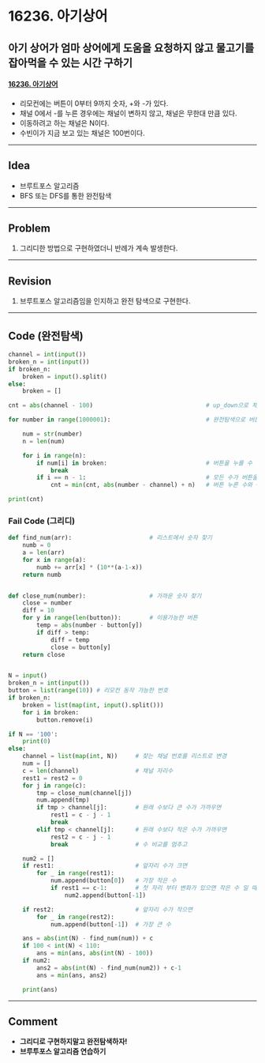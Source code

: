 # 16236. 아기상어

## 아기 상어가 엄마 상어에게 도움을 요청하지 않고 물고기를 잡아먹을 수 있는 시간 구하기

#### [16236. 아기상어](https://www.acmicpc.net/problem/16236)

- 리모컨에는 버튼이 0부터 9까지 숫자, +와 -가 있다.
- 채널 0에서 -를 누른 경우에는 채널이 변하지 않고, 채널은 무한대 만큼 있다.
- 이동하려고 하는 채널은 N이다.
- 수빈이가 지금 보고 있는 채널은 100번이다.

---

## Idea

- 브루트포스 알고리즘
- BFS 또는 DFS를 통한 완전탐색

---

## Problem

1.  그리디한 방법으로 구현하였더니 반례가 계속 발생한다.

---

## Revision

1. 브루트포스 알고리즘임을 인지하고 완전 탐색으로 구현한다.


---

## Code (완전탐색)

```python
channel = int(input())
broken_n = int(input())
if broken_n:
    broken = input().split()
else:
    broken = []

cnt = abs(channel - 100)                				# up_down으로 채널 검색하는 수

for number in range(1000001):           				# 완전탐색으로 버튼 눌러서 찾기

    num = str(number)
    n = len(num)

    for i in range(n):
        if num[i] in broken:           				 	# 버튼을 누를 수 없는 수가 나오면 다른 수 탐색
            break
        if i == n - 1:                  				# 모든 수가 버튼을 누를 수 있으면 
            cnt = min(cnt, abs(number - channel) + n)   # 버튼 누른 수와 +-로 찾은 수 중 최소값 찾기

print(cnt)
```



### Fail Code (그리디)

```python
def find_num(arr):                      # 리스트에서 숫자 찾기
    numb = 0
    a = len(arr)
    for x in range(a):
        numb += arr[x] * (10**(a-1-x))
    return numb


def close_num(number):                  # 가까운 숫자 찾기
    close = number
    diff = 10
    for y in range(len(button)):        # 이용가능한 버튼
        temp = abs(number - button[y])
        if diff > temp:
            diff = temp
            close = button[y]
    return close


N = input()
broken_n = int(input())
button = list(range(10)) # 리모컨 동작 가능한 번호
if broken_n:
    broken = list(map(int, input().split()))
    for i in broken:
        button.remove(i)

if N == '100':
    print(0)
else:
    channel = list(map(int, N))     # 찾는 채널 번호를 리스트로 변경
    num = []
    c = len(channel)                # 채널 자리수
    rest1 = rest2 = 0
    for j in range(c):
        tmp = close_num(channel[j])
        num.append(tmp)
        if tmp > channel[j]:        # 원래 수보다 큰 수가 가까우면
            rest1 = c - j - 1
            break
        elif tmp < channel[j]:      # 원래 수보다 작은 수가 가까우면
            rest2 = c - j - 1
            break                   # 수 비교를 멈추고

    num2 = []
    if rest1:                       # 앞자리 수가 크면
        for _ in range(rest1):
            num.append(button[0])   # 가장 작은 수
            if rest1 == c-1:        # 첫 자리 부터 변화가 있으면 작은 수 일 때도 비교
                num2.append(button[-1])

    if rest2:                       # 앞자리 수가 작으면
        for _ in range(rest2):
            num.append(button[-1])  # 가장 큰 수

    ans = abs(int(N) - find_num(num)) + c
    if 100 < int(N) < 110:
        ans = min(ans, abs(int(N) - 100))
    if num2:
        ans2 = abs(int(N) - find_num(num2)) + c-1
        ans = min(ans, ans2)

    print(ans)
```

---

## Comment

- **그리디로 구현하지말고 완전탐색하자!**
- **브루투포스 알고리즘 연습하기**
